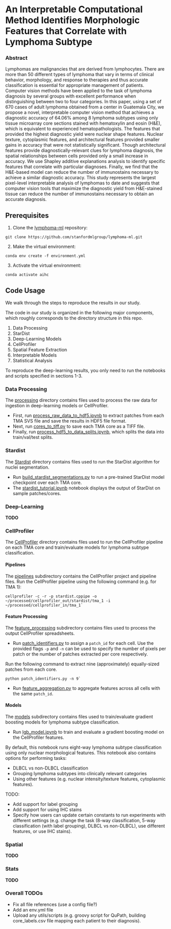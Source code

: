 # An Interpretable Computational Method Identifies Morphologic Features that Correlate with Lymphoma Subtype

### Abstract

Lymphomas are malignancies that are derived from lymphocytes. There are more than 50 different types of lymphoma that vary in terms of clinical behavior, morphology, and response to therapies and thus accurate classification is essential for appropriate management of patients. Computer vision methods have been applied to the task of lymphoma diagnosis by several groups with excellent performance when distinguishing between two to four categories. In this paper, using a set of 670 cases of adult lymphoma obtained from a center in Guatemala City, we propose a novel, interpretable computer vision method that achieves a diagnostic accuracy of 64.06% among 8 lymphoma subtypes using only tissue microarray core sections stained with hematoxylin and eosin (H&E), which is equivalent to experienced hematopathologists. The features that provided the highest diagnostic yield were nuclear shape features. Nuclear texture, cytoplasmic features, and architectural features provided smaller gains in accuracy that were not statistically significant. Though architectural features provide diagnostically-relevant clues for lymphoma diagnosis, the spatial relationships between cells provided only a small increase in accuracy. We use Shapley additive explanations analysis to identify specific features that correlate with particular diagnoses. Finally, we find that the H&E-based model can reduce the number of immunostains necessary to achieve a similar diagnostic accuracy. This study represents the largest pixel-level interpretable analysis of lymphomas to date and suggests that computer vision tools that maximize the diagnostic yield from H&E-stained tissue can reduce the number of immunostains necessary to obtain an accurate diagnosis. 

## Prerequisites

1. Clone the [lymphoma-ml](https://github.com/stanfordmlgroup/lymphoma-ml) repository:

```Shell
git clone https://github.com/stanfordmlgroup/lymphoma-ml.git
```

2. Make the virtual environment:

```Shell
conda env create -f environment.yml
```

3. Activate the virtual environment:

```Shell
conda activate aihc
```

## Code Usage

We walk through the steps to reproduce the results in our study.

The code in our study is organized in the following major components, which roughly corresponds to the directory structure in this repo.

1. Data Processing
2. StarDist
3. Deep-Learning Models
4. CellProfiler
5. Spatial Feature Extraction
6. Interpretable Models
7. Statistical Analysis

To reproduce the deep-learning results, you only need to run the notebooks and scripts specified in sections 1-3.

### Data Processing

The [processing](https://github.com/stanfordmlgroup/lymphoma-ml/tree/main/processing) directory contains files used to process the raw data for ingestion in deep-learning models or CellProfiler.

- First, run [process_raw_data_to_hdf5.ipynb](https://github.com/stanfordmlgroup/lymphoma-ml/blob/main/processing/process_raw_data_to_hdf5.ipynb) to extract patches from each TMA SVS file and save the results in HDF5 file format.
- Next, run [cores_to_tiff.py](https://github.com/stanfordmlgroup/lymphoma-ml/blob/main/processing/cores_to_tiff.py) to save each TMA core as a TIFF file. 
- Finally, run [process_hdf5_to_data_splits.ipynb](https://github.com/stanfordmlgroup/lymphoma-ml/blob/main/processing/process_hdf5_to_data_splits.ipynb), which splits the data into train/val/test splits.

### Stardist

The [Stardist](https://github.com/stanfordmlgroup/lymphoma-ml/tree/main/stardist) directory contains files used to run the StarDist algorithm for nuclei segmentation.

- Run [build_stardist_segmentations.py](https://github.com/stanfordmlgroup/lymphoma-ml/blob/main/stardist/build_stardist_segmentations.py) to run a pre-trained StarDist model checkpoint over each TMA core.
- The [stardist_tutorial.ipynb](https://github.com/stanfordmlgroup/lymphoma-ml/blob/main/stardist/stardist_tutorial.ipynb) notebook displays the output of StarDist on sample patches/cores.

### Deep-Learning

**TODO**

### CellProfiler

The [CellProfiler](https://github.com/stanfordmlgroup/lymphoma-ml/tree/main/cellprofiler) directory contains files used to run the CellProfiler pipeline on each TMA core and train/evaluate models for lymphoma subtype classification.

#### Pipelines

The [pipelines](https://github.com/stanfordmlgroup/lymphoma-ml/tree/main/cellprofiler/pipelines) subdirectory contains the CellProfiler project and pipeline files. Run the CellProfiler pipeline using the following command (e.g. for TMA 1):

```Shell
cellprofiler -c -r -p stardist.cppipe -o ~/processed/cellprofiler_out/stardist/tma_1 -i ~/processed/cellprofiler_in/tma_1`
```

#### Feature Processing

The [feature_processing](https://github.com/stanfordmlgroup/lymphoma-ml/tree/main/cellprofiler/feature_processing) subdirectory contains files used to process the output CellProfiler spreadsheets.

- Run [patch_identifiers.py](https://github.com/stanfordmlgroup/lymphoma-ml/blob/main/cellprofiler/feature_processing/patch_identifiers.py) to assign a `patch_id` for each cell. Use the provided flags `-p` and `-n` can be used to specify the number of pixels per patch or the number of patches extracted per core respectively.

Run the following command to extract nine (approximately) equally-sized patches from each core.
```Shell
python patch_identifiers.py -n 9`
```
- Run [feature_aggregation.py](https://github.com/stanfordmlgroup/lymphoma-ml/blob/main/cellprofiler/feature_processing/feature_aggregation.py) to aggregate features across all cells with the same `patch_id`. 

#### Models

The [models](https://github.com/stanfordmlgroup/lymphoma-ml/tree/main/cellprofiler/models) subdirectory contains files used to train/evaluate gradient boosting models for lymphoma subtype classification.

- Run [lgb_model.ipynb](https://github.com/stanfordmlgroup/lymphoma-ml/blob/main/cellprofiler/models/lgb_model.ipynb) to train and evaluate a gradient boosting model on the CellProfiler features. 


By default, this notebook runs eight-way lymphoma subtype classification using only nuclear morphological features. This notebook also contains options for performing tasks: 
- DLBCL vs non-DLBCL classification
- Grouping lymphoma subtypes into clinically relevant categories
- Using other features (e.g. nuclear intensity/texture features, cytoplasmic features).

TODO: 
- Add support for label grouping
- Add support for using IHC stains
- Specify how users can update certain constants to run experiments with different settings (e.g. change the task (8-way classification, 5-way classification (with label grouping), DLBCL vs non-DLBCL), use different features, or use IHC stains).

### Spatial

**TODO**

### Stats

**TODO**

### Overall TODOs

- Fix all file references (use a config file?)
- Add an env.yml file
- Upload any utils/scripts (e.g. groovy script for QuPath, building core_labels.csv file mapping each patient to their diagnosis).
